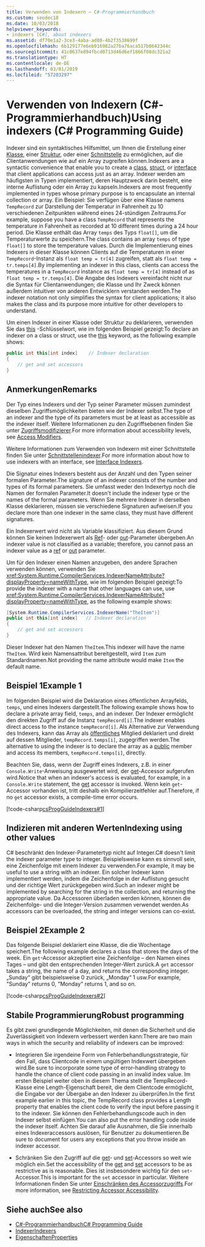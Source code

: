 ```yaml
---
title: Verwenden von Indexern – C#-Programmierhandbuch
ms.custom: seodec18
ms.date: 10/03/2018
helpviewer_keywords:
- indexers [C#], about indexers
ms.assetid: df70e1a2-3ce3-4aba-ad80-4b2f3538699f
ms.openlocfilehash: 6b129177e6eb916982a27ba76aca517b0642344c
ms.sourcegitcommit: 41c0637e894fbcd0713d46d6ef1866f08dc321a2
ms.translationtype: HT
ms.contentlocale: de-DE
ms.lasthandoff: 03/01/2019
ms.locfileid: "57203297"
---
```

# <a name="using-indexers-c-programming-guide"></a><span data-ttu-id="71e56-102">Verwenden von Indexern (C#-Programmierhandbuch)</span><span class="sxs-lookup"><span data-stu-id="71e56-102">Using indexers (C# Programming Guide)</span></span>

<span data-ttu-id="71e56-103">Indexer sind ein syntaktisches Hilfsmittel, um Ihnen die Erstellung einer [Klasse](../../../csharp/language-reference/keywords/class.md), einer [Struktur](../../../csharp/language-reference/keywords/struct.md), oder einer [Schnittstelle](../../../csharp/language-reference/keywords/interface.md) zu ermöglichen, auf die Clientanwendungen wie auf ein Array zugreifen können.</span><span class="sxs-lookup"><span data-stu-id="71e56-103">Indexers are a syntactic convenience that enable you to create a [class](../../../csharp/language-reference/keywords/class.md), [struct](../../../csharp/language-reference/keywords/struct.md), or [interface](../../../csharp/language-reference/keywords/interface.md) that client applications can access just as an array.</span></span> <span data-ttu-id="71e56-104">Indexer werden am häufigsten in Typen implementiert, deren Hauptzweck darin besteht, eine interne Auflistung oder ein Array zu kapseln.</span><span class="sxs-lookup"><span data-stu-id="71e56-104">Indexers are most frequently implemented in types whose primary purpose is to encapsulate an internal collection or array.</span></span> <span data-ttu-id="71e56-105">Ein Beispiel: Sie verfügen über eine Klasse namens `TempRecord` zur Darstellung der Temperatur in Fahrenheit zu 10 verschiedenen Zeitpunkten während eines 24-stündigen Zeitraums.</span><span class="sxs-lookup"><span data-stu-id="71e56-105">For example, suppose you have a class `TempRecord` that represents the temperature in Fahrenheit as recorded at 10 different times during a 24 hour period.</span></span> <span data-ttu-id="71e56-106">Die Klasse enthält das Array `temps` des Typs `float[]`, um die Temperaturwerte zu speichern.</span><span class="sxs-lookup"><span data-stu-id="71e56-106">The class contains an array `temps` of type `float[]` to store the temperature values.</span></span> <span data-ttu-id="71e56-107">Durch die Implementierung eines Indexers in dieser Klasse können Clients auf die Temperaturen in einer `TempRecord`-Instanz als `float temp = tr[4]` zugreifen, statt als `float temp = tr.temps[4]`.</span><span class="sxs-lookup"><span data-stu-id="71e56-107">By implementing an indexer in this class, clients can access the temperatures in a `TempRecord` instance as `float temp = tr[4]` instead of as `float temp = tr.temps[4]`.</span></span> <span data-ttu-id="71e56-108">Die Angabe des Indexers vereinfacht nicht nur die Syntax für Clientanwendungen; die Klasse und Ihr Zweck können außerdem intuitiver von anderen Entwicklern verstanden werden.</span><span class="sxs-lookup"><span data-stu-id="71e56-108">The indexer notation not only simplifies the syntax for client applications; it also makes the class and its purpose more intuitive for other developers to understand.</span></span>  
  
<span data-ttu-id="71e56-109">Um einen Indexer in einer Klasse oder Struktur zu deklarieren, verwenden Sie das [this](../../../csharp/language-reference/keywords/this.md) -Schlüsselwort, wie im folgenden Beispiel gezeigt:</span><span class="sxs-lookup"><span data-stu-id="71e56-109">To declare an indexer on a class or struct, use the [this](../../../csharp/language-reference/keywords/this.md) keyword, as the following example shows:</span></span>

```csharp
public int this[int index]    // Indexer declaration  
{  
    // get and set accessors  
}  
```

## <a name="remarks"></a><span data-ttu-id="71e56-110">Anmerkungen</span><span class="sxs-lookup"><span data-stu-id="71e56-110">Remarks</span></span>

<span data-ttu-id="71e56-111">Der Typ eines Indexers und der Typ seiner Parameter müssen zumindest dieselben Zugriffsmöglichkeiten bieten wie der Indexer selbst.</span><span class="sxs-lookup"><span data-stu-id="71e56-111">The type of an indexer and the type of its parameters must be at least as accessible as the indexer itself.</span></span> <span data-ttu-id="71e56-112">Weitere Informationen zu den Zugriffsebenen finden Sie unter [Zugriffsmodifizierer](../../../csharp/language-reference/keywords/access-modifiers.md).</span><span class="sxs-lookup"><span data-stu-id="71e56-112">For more information about accessibility levels, see [Access Modifiers](../../../csharp/language-reference/keywords/access-modifiers.md).</span></span>  
  
 <span data-ttu-id="71e56-113">Weitere Informationen zum Verwenden von Indexern mit einer Schnittstelle finden Sie unter [Schnittstellenindexer](../../../csharp/programming-guide/indexers/indexers-in-interfaces.md).</span><span class="sxs-lookup"><span data-stu-id="71e56-113">For more information about how to use indexers with an interface, see [Interface Indexers](../../../csharp/programming-guide/indexers/indexers-in-interfaces.md).</span></span>  
  
 <span data-ttu-id="71e56-114">Die Signatur eines Indexers besteht aus der Anzahl und den Typen seiner formalen Parameter.</span><span class="sxs-lookup"><span data-stu-id="71e56-114">The signature of an indexer consists of the number and types of its formal parameters.</span></span> <span data-ttu-id="71e56-115">Sie umfasst weder den Indexertyp noch die Namen der formalen Parameter.</span><span class="sxs-lookup"><span data-stu-id="71e56-115">It doesn't include the indexer type or the names of the formal parameters.</span></span> <span data-ttu-id="71e56-116">Wenn Sie mehrere Indexer in derselben Klasse deklarieren, müssen sie verschiedene Signaturen aufweisen.</span><span class="sxs-lookup"><span data-stu-id="71e56-116">If you declare more than one indexer in the same class, they must have different signatures.</span></span>  
  
 <span data-ttu-id="71e56-117">Ein Indexerwert wird nicht als Variable klassifiziert. Aus diesem Grund können Sie keinen Indexerwert als [Ref](../../../csharp/language-reference/keywords/ref.md)- oder [out](../../../csharp/language-reference/keywords/out-parameter-modifier.md)-Parameter übergeben.</span><span class="sxs-lookup"><span data-stu-id="71e56-117">An indexer value is not classified as a variable; therefore, you cannot pass an indexer value as a [ref](../../../csharp/language-reference/keywords/ref.md) or [out](../../../csharp/language-reference/keywords/out-parameter-modifier.md) parameter.</span></span>  
  
 <span data-ttu-id="71e56-118">Um für den Indexer einen Namen anzugeben, den andere Sprachen verwenden können, verwenden Sie <xref:System.Runtime.CompilerServices.IndexerNameAttribute?displayProperty=nameWithType>, wie im folgenden Beispiel gezeigt:</span><span class="sxs-lookup"><span data-stu-id="71e56-118">To provide the indexer with a name that other languages can use, use <xref:System.Runtime.CompilerServices.IndexerNameAttribute?displayProperty=nameWithType>, as the following example shows:</span></span>  

```csharp
[System.Runtime.CompilerServices.IndexerName("TheItem")]  
public int this[int index]   // Indexer declaration  
{
    // get and set accessors  
}  
```

<span data-ttu-id="71e56-119">Dieser Indexer hat den Namen `TheItem`.</span><span class="sxs-lookup"><span data-stu-id="71e56-119">This indexer will have the name `TheItem`.</span></span> <span data-ttu-id="71e56-120">Wird kein Namensattribut bereitgestellt, wird `Item` zum Standardnamen.</span><span class="sxs-lookup"><span data-stu-id="71e56-120">Not providing the name attribute would make `Item` the default name.</span></span>  
  
## <a name="example-1"></a><span data-ttu-id="71e56-121">Beispiel 1</span><span class="sxs-lookup"><span data-stu-id="71e56-121">Example 1</span></span>  
  
<span data-ttu-id="71e56-122">Im folgenden Beispiel wird die Deklaration eines öffentlichen Arrayfelds, `temps`, und eines Indexers dargestellt.</span><span class="sxs-lookup"><span data-stu-id="71e56-122">The following example shows how to declare a private array field, `temps`, and an indexer.</span></span> <span data-ttu-id="71e56-123">Der Indexer ermöglicht den direkten Zugriff auf die Instanz `tempRecord[i]`.</span><span class="sxs-lookup"><span data-stu-id="71e56-123">The indexer enables direct access to the instance `tempRecord[i]`.</span></span> <span data-ttu-id="71e56-124">Als Alternative zur Verwendung des Indexers, kann das Array als [öffentliches](../../../csharp/language-reference/keywords/public.md) Mitglied deklariert und direkt auf dessen Mitglieder, `tempRecord.temps[i]`, zugegriffen werden.</span><span class="sxs-lookup"><span data-stu-id="71e56-124">The alternative to using the indexer is to declare the array as a [public](../../../csharp/language-reference/keywords/public.md) member and access its members, `tempRecord.temps[i]`, directly.</span></span>  
  
 <span data-ttu-id="71e56-125">Beachten Sie, dass, wenn der Zugriff eines Indexers, z.B. in einer `Console.Write`-Anweisung ausgewertet wird, der [get](../../../csharp/language-reference/keywords/get.md)-Accessor aufgerufen wird.</span><span class="sxs-lookup"><span data-stu-id="71e56-125">Notice that when an indexer's access is evaluated, for example, in a `Console.Write` statement, the [get](../../../csharp/language-reference/keywords/get.md) accessor is invoked.</span></span> <span data-ttu-id="71e56-126">Wenn kein `get`-Accessor vorhanden ist, tritt deshalb ein Kompilierzeitfehler auf.</span><span class="sxs-lookup"><span data-stu-id="71e56-126">Therefore, if no `get` accessor exists, a compile-time error occurs.</span></span>  
  
 [!code-csharp[csProgGuideIndexers#1](~/samples/snippets/csharp/VS_Snippets_VBCSharp/csProgGuideIndexers/CS/Indexers.cs#1)]  
  
## <a name="indexing-using-other-values"></a><span data-ttu-id="71e56-127">Indizieren mit anderen Werten</span><span class="sxs-lookup"><span data-stu-id="71e56-127">Indexing using other values</span></span>

<span data-ttu-id="71e56-128">C# beschränkt den Indexer-Parametertyp nicht auf Integer.</span><span class="sxs-lookup"><span data-stu-id="71e56-128">C# doesn't limit the indexer parameter type to integer.</span></span> <span data-ttu-id="71e56-129">Beispielsweise kann es sinnvoll sein, eine Zeichenfolge mit einem Indexer zu verwenden.</span><span class="sxs-lookup"><span data-stu-id="71e56-129">For example, it may be useful to use a string with an indexer.</span></span> <span data-ttu-id="71e56-130">Ein solcher Indexer kann implementiert werden, indem die Zeichenfolge in der Auflistung gesucht und der richtige Wert zurückgegeben wird.</span><span class="sxs-lookup"><span data-stu-id="71e56-130">Such an indexer might be implemented by searching for the string in the collection, and returning the appropriate value.</span></span> <span data-ttu-id="71e56-131">Da Accessoren überladen werden können, können die Zeichenfolge- und die Integer-Version zusammen verwendet werden.</span><span class="sxs-lookup"><span data-stu-id="71e56-131">As accessors can be overloaded, the string and integer versions can co-exist.</span></span>  
  
## <a name="example-2"></a><span data-ttu-id="71e56-132">Beispiel 2</span><span class="sxs-lookup"><span data-stu-id="71e56-132">Example 2</span></span>  
  
<span data-ttu-id="71e56-133">Das folgende Beispiel deklariert eine Klasse, die die Wochentage speichert.</span><span class="sxs-lookup"><span data-stu-id="71e56-133">The following example declares a class that stores the days of the week.</span></span> <span data-ttu-id="71e56-134">Ein `get`-Accessor akzeptiert eine Zeichenfolge – den Namen eines Tages – und gibt den entsprechenden Integer-Wert zurück.</span><span class="sxs-lookup"><span data-stu-id="71e56-134">A `get` accessor takes a string, the name of a day, and returns the corresponding integer.</span></span> <span data-ttu-id="71e56-135">„Sunday“ gibt beispielsweise 0 zurück, „Monday“ 1 usw.</span><span class="sxs-lookup"><span data-stu-id="71e56-135">For example, "Sunday" returns 0, "Monday" returns 1, and so on.</span></span>  
  
 [!code-csharp[csProgGuideIndexers#2](~/samples/snippets/csharp/VS_Snippets_VBCSharp/csProgGuideIndexers/CS/Indexers.cs#2)]  
  
## <a name="robust-programming"></a><span data-ttu-id="71e56-136">Stabile Programmierung</span><span class="sxs-lookup"><span data-stu-id="71e56-136">Robust programming</span></span>

 <span data-ttu-id="71e56-137">Es gibt zwei grundlegende Möglichkeiten, mit denen die Sicherheit und die Zuverlässigkeit von Indexern verbessert werden kann:</span><span class="sxs-lookup"><span data-stu-id="71e56-137">There are two main ways in which the security and reliability of indexers can be improved:</span></span>  
  
- <span data-ttu-id="71e56-138">Integrieren Sie irgendeine Form von Fehlerbehandlungsstrategie, für den Fall, dass Clientcode in einem ungültigen Indexwert übergeben wird.</span><span class="sxs-lookup"><span data-stu-id="71e56-138">Be sure to incorporate some type of error-handling strategy to handle the chance of client code passing in an invalid index value.</span></span> <span data-ttu-id="71e56-139">Im ersten Beispiel weiter oben in diesem Thema stellt die TempRecord-Klasse eine Length-Eigenschaft bereit, die dem Clientcode ermöglicht, die Eingabe vor der Übergabe an den Indexer zu überprüfen.</span><span class="sxs-lookup"><span data-stu-id="71e56-139">In the first example earlier in this topic, the TempRecord class provides a Length property that enables the client code to verify the input before passing it to the indexer.</span></span> <span data-ttu-id="71e56-140">Sie können den Fehlerbehandlungscode auch in den Indexer selbst einfügen.</span><span class="sxs-lookup"><span data-stu-id="71e56-140">You can also put the error handling code inside the indexer itself.</span></span> <span data-ttu-id="71e56-141">Achten Sie darauf alle Ausnahmen, die Sie innerhalb eines Indexeraccessors auslösen, für Benutzer zu dokumentieren.</span><span class="sxs-lookup"><span data-stu-id="71e56-141">Be sure to document for users any exceptions that you throw inside an indexer accessor.</span></span>  
  
- <span data-ttu-id="71e56-142">Schränken Sie den Zugriff auf die [get](../../../csharp/language-reference/keywords/get.md)- und [set](../../../csharp/language-reference/keywords/set.md)-Accessors so weit wie möglich ein.</span><span class="sxs-lookup"><span data-stu-id="71e56-142">Set the accessibility of the [get](../../../csharp/language-reference/keywords/get.md) and [set](../../../csharp/language-reference/keywords/set.md) accessors to be as restrictive as is reasonable.</span></span> <span data-ttu-id="71e56-143">Dies ist insbesondere wichtig für den `set`-Accessor.</span><span class="sxs-lookup"><span data-stu-id="71e56-143">This is important for the `set` accessor in particular.</span></span> <span data-ttu-id="71e56-144">Weitere Informationen finden Sie unter [Einschränken des Accessorzugriffs](../../../csharp/programming-guide/classes-and-structs/restricting-accessor-accessibility.md).</span><span class="sxs-lookup"><span data-stu-id="71e56-144">For more information, see [Restricting Accessor Accessibility](../../../csharp/programming-guide/classes-and-structs/restricting-accessor-accessibility.md).</span></span>  
  
## <a name="see-also"></a><span data-ttu-id="71e56-145">Siehe auch</span><span class="sxs-lookup"><span data-stu-id="71e56-145">See also</span></span>

- [<span data-ttu-id="71e56-146">C#-Programmierhandbuch</span><span class="sxs-lookup"><span data-stu-id="71e56-146">C# Programming Guide</span></span>](../../../csharp/programming-guide/index.md)
- [<span data-ttu-id="71e56-147">Indexer</span><span class="sxs-lookup"><span data-stu-id="71e56-147">Indexers</span></span>](../../../csharp/programming-guide/indexers/index.md)
- [<span data-ttu-id="71e56-148">Eigenschaften</span><span class="sxs-lookup"><span data-stu-id="71e56-148">Properties</span></span>](../../../csharp/programming-guide/classes-and-structs/properties.md)
